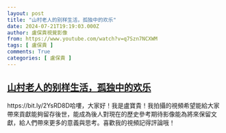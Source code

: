 ```yaml
---
layout: post
title: "山村老人的别样生活，孤独中的欢乐"
date: 2024-07-21T19:19:03.000Z
author: 盧保貴視覺影像
from: https://www.youtube.com/watch?v=q7Szn7NCXWM
tags: [ 盧保貴 ]
comments: True
categories: [ 盧保貴 ]
---
```

<!--1721589543000-->
[山村老人的别样生活，孤独中的欢乐](https://www.youtube.com/watch?v=q7Szn7NCXWM)
------

<div>
https://bit.ly/2YsRD8D哈嘍，大家好！我是盧寶貴！我拍攝的視頻希望能給大家帶來貢獻能夠留存後世，能成為後人對現在的歷史參考期待影像能為將來保留文獻，給人們帶來更多的意義與思考。喜歡我的視頻記得評論哦！
</div>
